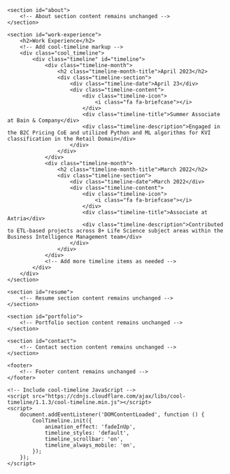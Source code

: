 <!DOCTYPE html>
<html lang="en">
<head>
    <meta charset="UTF-8">
    <meta name="viewport" content="width=device-width, initial-scale=1.0">
    <title>Avinash Gupta - Resume</title>
    <link rel="stylesheet" href="styles.css">
    <!-- Include cool-timeline CSS -->
    <link rel="stylesheet" href="https://cdnjs.cloudflare.com/ajax/libs/cool-timeline/1.1.3/cool-timeline.min.css">
    <style>
        /* Add your custom styles here */
        /* Existing styles remain unchanged */
    </style>
</head>
<body>
    <header>
        <!-- Header content remains unchanged -->
    </header>
    
    <section id="about">
        <!-- About section content remains unchanged -->
    </section>
    
    <section id="work-experience">
        <h2>Work Experience</h2>
        <!-- Add cool-timeline markup -->
        <div class="cool_timeline">
            <div class="timeline" id="timeline">
                <div class="timeline-month">
                    <h2 class="timeline-month-title">April 2023</h2>
                    <div class="timeline-section">
                        <div class="timeline-date">April 23</div>
                        <div class="timeline-content">
                            <div class="timeline-icon">
                                <i class="fa fa-briefcase"></i>
                            </div>
                            <div class="timeline-title">Summer Associate at Bain & Company</div>
                            <div class="timeline-description">Engaged in the B2C Pricing CoE and utilized Python and ML algorithms for KVI classification in the Retail Domain</div>
                        </div>
                    </div>
                </div>
                <div class="timeline-month">
                    <h2 class="timeline-month-title">March 2022</h2>
                    <div class="timeline-section">
                        <div class="timeline-date">March 2022</div>
                        <div class="timeline-content">
                            <div class="timeline-icon">
                                <i class="fa fa-briefcase"></i>
                            </div>
                            <div class="timeline-title">Associate at Axtria</div>
                            <div class="timeline-description">Contributed to ETL-based projects across 8+ Life Science subject areas within the Business Intelligence Management team</div>
                        </div>
                    </div>
                </div>
                <!-- Add more timeline items as needed -->
            </div>
        </div>
    </section>
    
    <section id="resume">
        <!-- Resume section content remains unchanged -->
    </section>
    
    <section id="portfolio">
        <!-- Portfolio section content remains unchanged -->
    </section>
    
    <section id="contact">
        <!-- Contact section content remains unchanged -->
    </section>   
    
    <footer>
        <!-- Footer content remains unchanged -->
    </footer>

    <!-- Include cool-timeline JavaScript -->
    <script src="https://cdnjs.cloudflare.com/ajax/libs/cool-timeline/1.1.3/cool-timeline.min.js"></script>
    <script>
        document.addEventListener('DOMContentLoaded', function () {
            CoolTimeline.init({
                animation_effect: 'fadeInUp',
                timeline_styles: 'default',
                timeline_scrollbar: 'on',
                timeline_always_mobile: 'on',
            });
        });
    </script>
</body>
</html>
